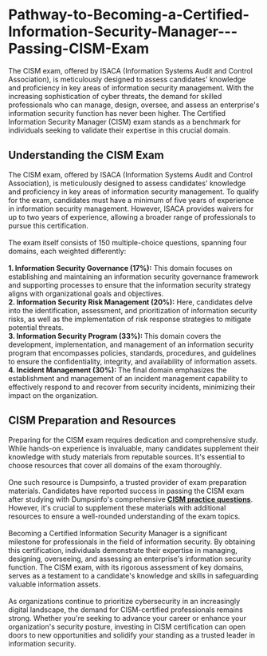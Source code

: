 # Pathway-to-Becoming-a-Certified-Information-Security-Manager---Passing-CISM-Exam
The CISM exam, offered by ISACA (Information Systems Audit and Control Association), is meticulously designed to assess candidates' knowledge and proficiency in key areas of information security management.
With the increasing sophistication of cyber threats, the demand for skilled professionals who can manage, design, oversee, and assess an enterprise's information security function has never been higher. The Certified Information Security Manager (CISM) exam stands as a benchmark for individuals seeking to validate their expertise in this crucial domain.<br />
<h2>
	Understanding the CISM Exam
</h2>
The CISM exam, offered by ISACA (Information Systems Audit and Control Association), is meticulously designed to assess candidates' knowledge and proficiency in key areas of information security management. To qualify for the exam, candidates must have a minimum of five years of experience in information security management. However, ISACA provides waivers for up to two years of experience, allowing a broader range of professionals to pursue this certification.<br />
<br />
The exam itself consists of 150 multiple-choice questions, spanning four domains, each weighted differently:<br />
<br />
<strong>1. Information Security Governance (17%):</strong> This domain focuses on establishing and maintaining an information security governance framework and supporting processes to ensure that the information security strategy aligns with organizational goals and objectives.<br />
<strong>2. Information Security Risk Management (20%):</strong> Here, candidates delve into the identification, assessment, and prioritization of information security risks, as well as the implementation of risk response strategies to mitigate potential threats.<br />
<strong>3. Information Security Program (33%): </strong>This domain covers the development, implementation, and management of an information security program that encompasses policies, standards, procedures, and guidelines to ensure the confidentiality, integrity, and availability of information assets.<br />
<strong>4. Incident Management (30%): </strong>The final domain emphasizes the establishment and management of an incident management capability to effectively respond to and recover from security incidents, minimizing their impact on the organization.<br />
<h2>
	CISM Preparation and Resources
</h2>
Preparing for the CISM exam requires dedication and comprehensive study. While hands-on experience is invaluable, many candidates supplement their knowledge with study materials from reputable sources. It's essential to choose resources that cover all domains of the exam thoroughly.<br />
<br />
One such resource is Dumpsinfo, a trusted provider of exam preparation materials. Candidates have reported success in passing the CISM exam after studying with Dumpsinfo's comprehensive <strong><a href="https://www.dumpsinfo.com/exam/cism/" target="_blank">CISM practice questions</a></strong>. However, it's crucial to supplement these materials with additional resources to ensure a well-rounded understanding of the exam topics.<br />
<br />
Becoming a Certified Information Security Manager is a significant milestone for professionals in the field of information security. By obtaining this certification, individuals demonstrate their expertise in managing, designing, overseeing, and assessing an enterprise's information security function. The CISM exam, with its rigorous assessment of key domains, serves as a testament to a candidate's knowledge and skills in safeguarding valuable information assets.<br />
<br />
As organizations continue to prioritize cybersecurity in an increasingly digital landscape, the demand for CISM-certified professionals remains strong. Whether you're seeking to advance your career or enhance your organization's security posture, investing in CISM certification can open doors to new opportunities and solidify your standing as a trusted leader in information security.<br />
